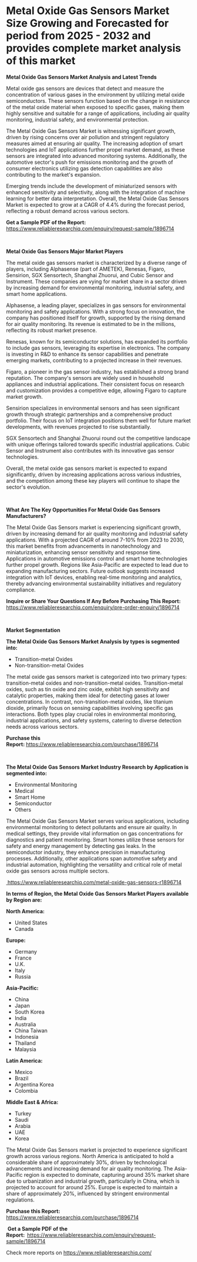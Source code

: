 <p><h1>Metal Oxide Gas Sensors Market Size Growing and Forecasted for period from 2025 - 2032 and provides complete market analysis of this market</h1></p><p><strong>Metal Oxide Gas Sensors Market Analysis and Latest Trends</strong></p>
<p><p>Metal oxide gas sensors are devices that detect and measure the concentration of various gases in the environment by utilizing metal oxide semiconductors. These sensors function based on the change in resistance of the metal oxide material when exposed to specific gases, making them highly sensitive and suitable for a range of applications, including air quality monitoring, industrial safety, and environmental protection.</p><p>The Metal Oxide Gas Sensors Market is witnessing significant growth, driven by rising concerns over air pollution and stringent regulatory measures aimed at ensuring air quality. The increasing adoption of smart technologies and IoT applications further propel market demand, as these sensors are integrated into advanced monitoring systems. Additionally, the automotive sector's push for emissions monitoring and the growth of consumer electronics utilizing gas detection capabilities are also contributing to the market's expansion.</p><p>Emerging trends include the development of miniaturized sensors with enhanced sensitivity and selectivity, along with the integration of machine learning for better data interpretation. Overall, the Metal Oxide Gas Sensors Market is expected to grow at a CAGR of 4.4% during the forecast period, reflecting a robust demand across various sectors.</p></p>
<p><strong>Get a Sample PDF of the Report:&nbsp;</strong> <a href="https://www.reliableresearchiq.com/enquiry/request-sample/1896714?utm_campaign=3282&utm_medium=2&utm_source=Github&utm_content=ia&utm_term=06042025&utm_id=metal-oxide-gas-sensors">https://www.reliableresearchiq.com/enquiry/request-sample/1896714</a></p>
<p>&nbsp;</p>
<p><strong>Metal Oxide Gas Sensors Major Market Players</strong></p>
<p><p>The metal oxide gas sensors market is characterized by a diverse range of players, including Alphasense (part of AMETEK), Renesas, Figaro, Sensirion, SGX Sensortech, Shanghai Zhuorui, and Cubic Sensor and Instrument. These companies are vying for market share in a sector driven by increasing demand for environmental monitoring, industrial safety, and smart home applications.</p><p>Alphasense, a leading player, specializes in gas sensors for environmental monitoring and safety applications. With a strong focus on innovation, the company has positioned itself for growth, supported by the rising demand for air quality monitoring. Its revenue is estimated to be in the millions, reflecting its robust market presence.</p><p>Renesas, known for its semiconductor solutions, has expanded its portfolio to include gas sensors, leveraging its expertise in electronics. The company is investing in R&D to enhance its sensor capabilities and penetrate emerging markets, contributing to a projected increase in their revenues.</p><p>Figaro, a pioneer in the gas sensor industry, has established a strong brand reputation. The company's sensors are widely used in household appliances and industrial applications. Their consistent focus on research and customization provides a competitive edge, allowing Figaro to capture market growth.</p><p>Sensirion specializes in environmental sensors and has seen significant growth through strategic partnerships and a comprehensive product portfolio. Their focus on IoT integration positions them well for future market developments, with revenues projected to rise substantially.</p><p>SGX Sensortech and Shanghai Zhuorui round out the competitive landscape with unique offerings tailored towards specific industrial applications. Cubic Sensor and Instrument also contributes with its innovative gas sensor technologies.</p><p>Overall, the metal oxide gas sensors market is expected to expand significantly, driven by increasing applications across various industries, and the competition among these key players will continue to shape the sector's evolution.</p></p>
<p>&nbsp;</p>
<p><strong>What Are The Key Opportunities For Metal Oxide Gas Sensors Manufacturers?</strong></p>
<p><p>The Metal Oxide Gas Sensors market is experiencing significant growth, driven by increasing demand for air quality monitoring and industrial safety applications. With a projected CAGR of around 7-10% from 2023 to 2030, this market benefits from advancements in nanotechnology and miniaturization, enhancing sensor sensitivity and response time. Applications in automotive emissions control and smart home technologies further propel growth. Regions like Asia-Pacific are expected to lead due to expanding manufacturing sectors. Future outlook suggests increased integration with IoT devices, enabling real-time monitoring and analytics, thereby advancing environmental sustainability initiatives and regulatory compliance.</p></p>
<p><strong>Inquire or Share Your Questions If Any Before Purchasing This Report:</strong> <a href="https://www.reliableresearchiq.com/enquiry/pre-order-enquiry/1896714?utm_campaign=3282&utm_medium=2&utm_source=Github&utm_content=ia&utm_term=06042025&utm_id=metal-oxide-gas-sensors">https://www.reliableresearchiq.com/enquiry/pre-order-enquiry/1896714</a></p>
<p>&nbsp;</p>
<p><strong>Market Segmentation</strong></p>
<p><strong>The Metal Oxide Gas Sensors Market Analysis by types is segmented into:</strong></p>
<p><ul><li>Transition-metal Oxides</li><li>Non-transition-metal Oxides</li></ul></p>
<p><p>The metal oxide gas sensors market is categorized into two primary types: transition-metal oxides and non-transition-metal oxides. Transition-metal oxides, such as tin oxide and zinc oxide, exhibit high sensitivity and catalytic properties, making them ideal for detecting gases at lower concentrations. In contrast, non-transition-metal oxides, like titanium dioxide, primarily focus on sensing capabilities involving specific gas interactions. Both types play crucial roles in environmental monitoring, industrial applications, and safety systems, catering to diverse detection needs across various sectors.</p></p>
<p><strong>Purchase this Report:&nbsp;</strong><a href="https://www.reliableresearchiq.com/purchase/1896714?utm_campaign=3282&utm_medium=2&utm_source=Github&utm_content=ia&utm_term=06042025&utm_id=metal-oxide-gas-sensors">https://www.reliableresearchiq.com/purchase/1896714</a></p>
<p>&nbsp;</p>
<p><strong>The Metal Oxide Gas Sensors Market Industry Research by Application is segmented into:</strong></p>
<p><ul><li>Environmental Monitoring</li><li>Medical</li><li>Smart Home</li><li>Semiconductor</li><li>Others</li></ul></p>
<p><p>The Metal Oxide Gas Sensors Market serves various applications, including environmental monitoring to detect pollutants and ensure air quality. In medical settings, they provide vital information on gas concentrations for diagnostics and patient monitoring. Smart homes utilize these sensors for safety and energy management by detecting gas leaks. In the semiconductor industry, they enhance precision in manufacturing processes. Additionally, other applications span automotive safety and industrial automation, highlighting the versatility and critical role of metal oxide gas sensors across multiple sectors.</p></p>
<p><a href="https://www.reliableresearchiq.com/metal-oxide-gas-sensors-r1896714?utm_campaign=3282&utm_medium=2&utm_source=Github&utm_content=ia&utm_term=06042025&utm_id=metal-oxide-gas-sensors">&nbsp;https://www.reliableresearchiq.com/metal-oxide-gas-sensors-r1896714</a></p>
<p><strong>In terms of Region, the Metal Oxide Gas Sensors Market Players available by Region are:</strong></p>
<p>
    <p> <strong> North America: </strong>
        <ul>
            <li>United States</li>
            <li>Canada</li>
        </ul>
        </p> 
    <p> <strong> Europe: </strong>
        <ul>
            <li>Germany</li>
            <li>France</li>
            <li>U.K.</li>
            <li>Italy</li>
            <li>Russia</li>
        </ul>
        </p> 
    <p> <strong> Asia-Pacific: </strong>
        <ul>
            <li>China</li>
            <li>Japan</li>
            <li>South Korea</li>
            <li>India</li>
            <li>Australia</li>
            <li>China Taiwan</li>
            <li>Indonesia</li>
            <li>Thailand</li>
            <li>Malaysia</li>
        </ul>
        </p> 
    <p> <strong> Latin America: </strong>
        <ul>
            <li>Mexico</li>
            <li>Brazil</li>
            <li>Argentina Korea</li>
            <li>Colombia</li>
        </ul>
        </p> 
    <p> <strong> Middle East & Africa: </strong>
        <ul>
            <li>Turkey</li>
            <li>Saudi</li>
            <li>Arabia</li>
            <li>UAE</li>
            <li>Korea</li>
        </ul>
    </p>
    </p>
<p><p>The Metal Oxide Gas Sensors market is projected to experience significant growth across various regions. North America is anticipated to hold a considerable share of approximately 30%, driven by technological advancements and increasing demand for air quality monitoring. The Asia-Pacific region is expected to dominate, capturing around 35% market share due to urbanization and industrial growth, particularly in China, which is projected to account for around 25%. Europe is expected to maintain a share of approximately 20%, influenced by stringent environmental regulations.</p></p>
<p><strong>Purchase this Report: </strong><a href="https://www.reliableresearchiq.com/purchase/1896714?utm_campaign=3282&utm_medium=2&utm_source=Github&utm_content=ia&utm_term=06042025&utm_id=metal-oxide-gas-sensors">https://www.reliableresearchiq.com/purchase/1896714</a></p>
<p>&nbsp;<strong>Get a Sample PDF of the Report:&nbsp;&nbsp;</strong><a href="https://www.reliableresearchiq.com/enquiry/request-sample/1896714?utm_campaign=3282&utm_medium=2&utm_source=Github&utm_content=ia&utm_term=06042025&utm_id=metal-oxide-gas-sensors">https://www.reliableresearchiq.com/enquiry/request-sample/1896714</a></p>
<p><strong></strong></p>
<p>Check more reports on <a href="https://www.reliableresearchiq.com/?utm_campaign=3282&utm_medium=2&utm_source=Github&utm_content=ia&utm_term=06042025&utm_id=metal-oxide-gas-sensors">https://www.reliableresearchiq.com/</a></p>